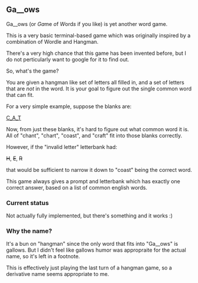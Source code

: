 ## Ga\_\_ows

Ga\_\_ows (or *Ga*me *o*f *W*ord*s* if you like) is yet another word game.

This is a very basic terminal-based game which was originally inspired by a
combination of Wordle and Hangman.

There's a very high chance that this game has been invented before, but I do
not perticularly want to google for it to find out.

So, what's the game?

You are given a hangman like set of letters all filled in, and a set of letters
that are _not_ in the word. It is your goal to figure out the single common
word that can fit.

For a very simple example, suppose the blanks are:

<u>C_A_T</u>

Now, from just these blanks, it's hard to figure out what common word it is. All of "chant", "chart", "coast", and "craft" fit into those blanks correctly.

However, if the "invalid letter" letterbank had:

~~H~~, ~~E~~, ~~R~~

that would be sufficient to narrow it down to "coast" being the correct word.

This game always gives a prompt and letterbank which has exactly one correct
answer, based on a list of common english words.

### Current status

Not actually fully implemented, but there's something and it works :)

### Why the name?

It's a bun on "hangman" since the only word that fits into "Ga\_\_ows" is
gallows. But I didn't feel like gallows humor was appropraite for the actual
name, so it's left in a footnote.

This is effectively just playing the last turn of a hangman game, so a
derivative name seems appropriate to me.
